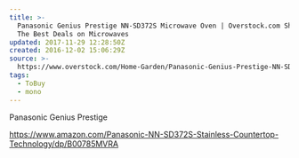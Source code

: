 ```yaml
---
title: >-
  Panasonic Genius Prestige NN-SD372S Microwave Oven | Overstock.com Shopping -
  The Best Deals on Microwaves
updated: 2017-11-29 12:28:50Z
created: 2016-12-02 15:06:29Z
source: >-
  https://www.overstock.com/Home-Garden/Panasonic-Genius-Prestige-NN-SD372S-Microwave-Oven/6499886/product.html
tags:
  - ToBuy
  - mono
---
```


Panasonic Genius Prestige

https://www.amazon.com/Panasonic-NN-SD372S-Stainless-Countertop-Technology/dp/B00785MVRA